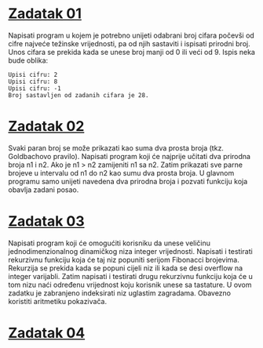 # [Zadatak 01](./Zadatak%2001.cpp)

Napisati program u kojem je potrebno unijeti odabrani broj cifara počevši od cifre najveće težinske vrijednosti, pa od njih sastaviti i ispisati prirodni broj. Unos cifara se prekida kada se unese broj manji od 0 ili veći od 9. Ispis neka bude oblika:
```
Upisi cifru: 2
Upisi cifru: 8
Upisi cifru: -1
Broj sastavljen od zadanih cifara je 28.
```

# [Zadatak 02](./Zadatak%2002.cpp)

Svaki paran broj se može prikazati kao suma dva prosta broja (tkz. Goldbachovo pravilo). Napisati program koji će najprije učitati dva prirodna broja n1 i n2. Ako je n1 > n2 zamijeniti n1 sa n2. Zatim prikazati sve parne brojeve u intervalu od n1 do n2 kao sumu dva prosta broja. U glavnom programu samo unijeti navedena dva prirodna broja i pozvati funkciju koja obavlja zadani posao.


# [Zadatak 03](./Zadatak%2003.cpp)

Napisati program koji će omogućiti korisniku da unese veličinu jednodimenzionalnog dinamičkog niza integer vrijednosti. Napisati i testirati rekurzivnu funkciju koja će taj niz popuniti serijom Fibonacci brojevima. Rekurzija se prekida kada se popuni cijeli niz ili kada se desi overflow na integer varijabli. Zatim napisati i testirati drugu rekurzivnu funkciju koja će u tom nizu naći određenu vrijednost koju korisnik unese sa tastature. U ovom zadatku je zabranjeno indeksirati niz uglastim zagradama. Obavezno koristiti aritmetiku pokazivača.


# [Zadatak 04](./Zadatak%2004.cpp)

